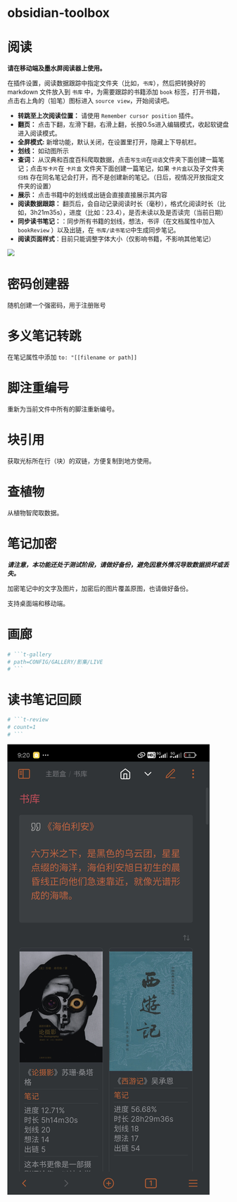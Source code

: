 # obsidian-toolbox



# 阅读

**请在移动端及墨水屏阅读器上使用。**

在插件设置，阅读数据跟踪中指定文件夹（比如，`书库`），然后把转换好的 markdown 文件放入到 `书库` 中，为需要跟踪的书籍添加 `book` 标签，打开书籍，点击右上角的（铅笔）图标进入 `source view`，开始阅读吧。

- **转跳至上次阅读位置：** 请使用 `Remember cursor position` 插件。
- **翻页：** 点击下翻，左滑下翻，右滑上翻，长按0.5s进入编辑模式，收起软键盘进入阅读模式。
- **全屏模式:** 新增功能，默认关闭，在设置里打开，隐藏上下导航栏。
- **划线：** 如动图所示
- **查词：** 从汉典和百度百科爬取数据，点击`写生词`在`词语`文件夹下面创建一篇笔记；点击`写卡片`在 `卡片盒` 文件夹下面创建一篇笔记，如果 `卡片盒`以及子文件夹 `归档` 存在同名笔记会打开，而不是创建新的笔记。（日后，视情况开放指定文件夹的设置）
- **展示：** 点击书籍中的划线或出链会直接直接展示其内容
- **阅读数据跟踪：** 翻页后，会自动记录阅读时长（毫秒），格式化阅读时长（比如，3h21m35s），进度（比如：23.4），是否未读以及是否读完（当前日期）
- **同步读书笔记：**：同步所有书籍的划线，想法，书评（在文档属性中加入 `bookReview` ）以及出链，在 `书库/读书笔记`中生成同步笔记。
- **阅读页面样式**：目前只能调整字体大小（仅影响书籍，不影响其他笔记）


![](./resource/reading.gif)

# 密码创建器

随机创建一个强密码，用于注册账号

# 多义笔记转跳 

在笔记属性中添加 `to: "[[filename or path]]`

# 脚注重编号

重新为当前文件中所有的脚注重新编号。

# 块引用

获取光标所在行（块）的双链，方便复制到地方使用。

# 查植物

从植物智爬取数据。

# 笔记加密

***请注意，本功能还处于测试阶段，请做好备份，避免因意外情况导致数据损坏或丢失。***

加密笔记中的文字及图片，加密后的图片覆盖原图，也请做好备份。

支持桌面端和移动端。

# 画廊

```bash
# ```t-gallery
# path=CONFIG/GALLERY/影集/LIVE
# ```
```

# 读书笔记回顾

```bash
# ```t-review
# count=1
# ```
```

![](./resource/Screenshot_2024-08-31-09-20-48-209_md.obsidian.jpg)